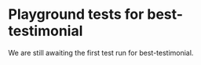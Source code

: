 # Playground tests for best-testimonial
We are still awaiting the first test run for best-testimonial.
